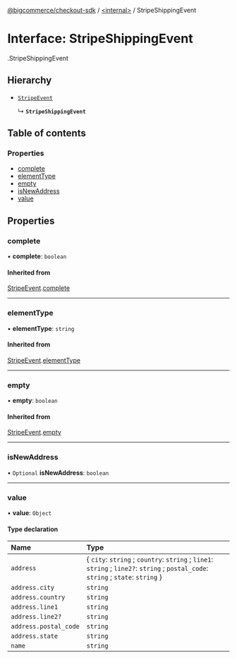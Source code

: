 [@bigcommerce/checkout-sdk](../README.md) / [<internal\>](../modules/internal_.md) / StripeShippingEvent

# Interface: StripeShippingEvent

[<internal>](../modules/internal_.md).StripeShippingEvent

## Hierarchy

- [`StripeEvent`](internal_.StripeEvent.md)

  ↳ **`StripeShippingEvent`**

## Table of contents

### Properties

- [complete](internal_.StripeShippingEvent.md#complete)
- [elementType](internal_.StripeShippingEvent.md#elementtype)
- [empty](internal_.StripeShippingEvent.md#empty)
- [isNewAddress](internal_.StripeShippingEvent.md#isnewaddress)
- [value](internal_.StripeShippingEvent.md#value)

## Properties

### complete

• **complete**: `boolean`

#### Inherited from

[StripeEvent](internal_.StripeEvent.md).[complete](internal_.StripeEvent.md#complete)

___

### elementType

• **elementType**: `string`

#### Inherited from

[StripeEvent](internal_.StripeEvent.md).[elementType](internal_.StripeEvent.md#elementtype)

___

### empty

• **empty**: `boolean`

#### Inherited from

[StripeEvent](internal_.StripeEvent.md).[empty](internal_.StripeEvent.md#empty)

___

### isNewAddress

• `Optional` **isNewAddress**: `boolean`

___

### value

• **value**: `Object`

#### Type declaration

| Name | Type |
| :------ | :------ |
| `address` | { `city`: `string` ; `country`: `string` ; `line1`: `string` ; `line2?`: `string` ; `postal_code`: `string` ; `state`: `string`  } |
| `address.city` | `string` |
| `address.country` | `string` |
| `address.line1` | `string` |
| `address.line2?` | `string` |
| `address.postal_code` | `string` |
| `address.state` | `string` |
| `name` | `string` |
